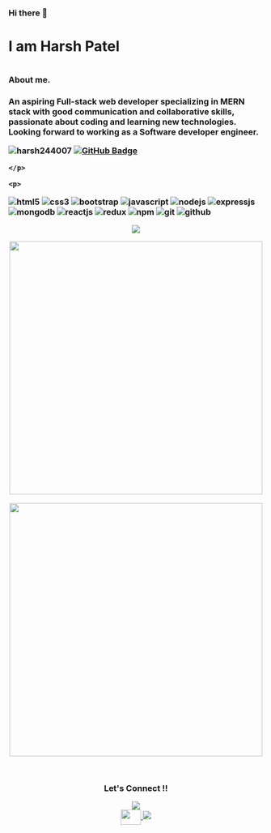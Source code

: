 ### Hi there 👋
<h1>I am Harsh Patel<h1>
  
  <h3>About me.<h3>
<p>An aspiring Full-stack web developer specializing in MERN stack with good communication and collaborative skills, passionate about coding and learning new technologies. Looking forward to working as a Software developer engineer.<p>
  <p align="left"> <img src="https://komarev.com/ghpvc/?username=harsh244007&label=Profile%20views&color=0e75b6&style=flat" alt="harsh244007" />
<a href="https://github.com/harsh244007?tab=followers"><img src="https://img.shields.io/github/followers/harsh244007?label=Followers&style=social" alt="GitHub Badge"></a>
 
  
    </p>

  
<!--
**Harsh244007/Harsh244007** is a ✨ _special_ ✨ repository because its `README.md` (this file) appears on your GitHub profile.

Here are some ideas to get you started:



- 🔭 I’m currently working on ...
- 🌱 I’m currently learning ...
- 👯 I’m looking to collaborate on ...
- 🤔 I’m looking for help with ...
- 💬 Ask me about ...
- 📫 How to reach me: ...
- 😄 Pronouns: ...
- ⚡ Fun fact: ...
-->
    <p>
  
<img src="https://img.shields.io/badge/HTML5-E34F26?style=for-the-badge&logo=html5&logoColor=white" alt="html5"/>
<img src="https://img.shields.io/badge/CSS3-1572B6?style=for-the-badge&logo=css3&logoColor=white" alt="css3"/>
<img src="https://img.shields.io/badge/Bootstrap-563D7C?style=for-the-badge&logo=bootstrap&logoColor=white" alt="bootstrap"/>
<img src="https://img.shields.io/badge/JavaScript-323330?style=for-the-badge&logo=javascript&logoColor=F7DF1E" alt="javascript"/>
<img src="https://img.shields.io/badge/Node.js-339933?style=for-the-badge&logo=nodedotjs&logoColor=white" alt="nodejs" />
<img src="https://img.shields.io/badge/Express.js-000000?style=for-the-badge&logo=express&logoColor=white" alt="expressjs"/>
<img src="https://img.shields.io/badge/MongoDB-4EA94B?style=for-the-badge&logo=mongodb&logoColor=white" alt="mongodb"/>
<img src="https://img.shields.io/badge/React-20232A?style=for-the-badge&logo=react&logoColor=61DAFB" alt="reactjs" />
<img src="https://img.shields.io/badge/Redux-593D88?style=for-the-badge&logo=redux&logoColor=white" alt="redux" />
<img src="https://img.shields.io/badge/npm-CB3837?style=for-the-badge&logo=npm&logoColor=white" alt="npm"/>
  <img src="https://img.shields.io/badge/Git-f44d27?style=for-the-badge&logo=git&logoColor=white" alt="git"/>
<img src="https://img.shields.io/badge/GitHub-100000?style=for-the-badge&logo=github&logoColor=white" alt="github"/>
</p>
<div align="center">

<img align="center" src="https://github-readme-stats.vercel.app/api?username=harsh244007&show_icons=true&theme=radical">

  
   <div align="center">  
     
   <p align="center">
  <img align="center" src="https://github-readme-stats.vercel.app/api/top-langs?username=harsh244007&hide=c%23,powershell,Mathematica,Ruby,Objective-C,Objective-C%2b%2b,Cuda&title_color=61dafb&text_color=ffffff&icon_color=61dafb&bg_color=20232a&langs_count=8&layout=compact&show_icons=true&theme=radical&border_color=61dafb&hide_border=true" width=500 /></p>
 
   


<p align="center">
<img align="center" src="https://github-readme-streak-stats.herokuapp.com/?user=harsh244007&show_icons=true&theme=react&border_color=61dafb&hide_border=true" width=500/></p> 

   
   
</p>  
     
     
     
  
  <br>

<div onclick="parent.location='https://www.linkedin.com/in/harsh-patel244/'"><p>Let's Connect !!</p><img   src="https://raw.githubusercontent.com/ShahriarShafin/ShahriarShafin/main/Assets/handshake.gif"></div>
<a href="https://www.linkedin.com/in/harsh-patel244/" target="blank">
  <img align="center" src="https://raw.githubusercontent.com/rahuldkjain/github-profile-readme-generator/master/src/images/icons/Social/linked-in-alt.svg"  height="30" width="40" />
  </a>

  <img  src="https://raw.githubusercontent.com/Trilokia/Trilokia/379277808c61ef204768a61bbc5d25bc7798ccf1/bottom_header.svg">

